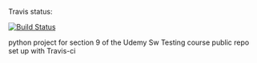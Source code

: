 Travis status:

[![Build Status](https://travis-ci.org/wtccjava/UdemySwQaSection9b.svg?branch=master)](https://travis-ci.org/wtccjava/UdemySwQaSection9b)

python project for section 9 of the Udemy Sw Testing course
public repo set up with Travis-ci